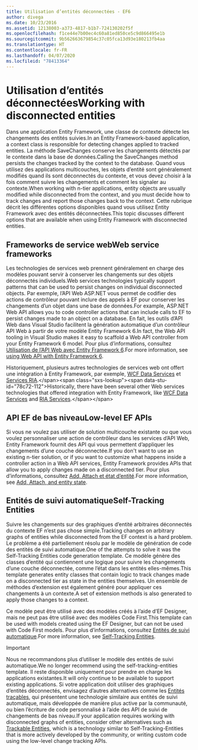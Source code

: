 ```yaml
---
title: Utilisation d’entités déconnectées - EF6
author: divega
ms.date: 10/23/2016
ms.assetid: 12138003-a373-4817-b1b7-724130202f5f
ms.openlocfilehash: f1ce44e7b00ec4c60a81ed850ce5c9d866495e1b
ms.sourcegitcommit: 9b562663679854c37c05fca13d93e180213fb4aa
ms.translationtype: HT
ms.contentlocale: fr-FR
ms.lasthandoff: 04/07/2020
ms.locfileid: "78413364"
---
```

# <a name="working-with-disconnected-entities"></a><span data-ttu-id="78c72-102">Utilisation d’entités déconnectées</span><span class="sxs-lookup"><span data-stu-id="78c72-102">Working with disconnected entities</span></span>
<span data-ttu-id="78c72-103">Dans une application Entity Framework, une classe de contexte détecte les changements des entités suivies.</span><span class="sxs-lookup"><span data-stu-id="78c72-103">In an Entity Framework-based application, a context class is responsible for detecting changes applied to tracked entities.</span></span> <span data-ttu-id="78c72-104">La méthode SaveChanges conserve les changements détectés par le contexte dans la base de données.</span><span class="sxs-lookup"><span data-stu-id="78c72-104">Calling the SaveChanges method persists the changes tracked by the context to the database.</span></span> <span data-ttu-id="78c72-105">Quand vous utilisez des applications multicouches, les objets d’entité sont généralement modifiés quand ils sont déconnectés du contexte, et vous devez choisir à la fois comment suivre les changements et comment les signaler au contexte.</span><span class="sxs-lookup"><span data-stu-id="78c72-105">When working with n-tier applications, entity objects are usually modified while disconnected from the context, and you must decide how to track changes and report those changes back to the context.</span></span> <span data-ttu-id="78c72-106">Cette rubrique décrit les différentes options disponibles quand vous utilisez Entity Framework avec des entités déconnectées.</span><span class="sxs-lookup"><span data-stu-id="78c72-106">This topic discusses different options that are available when using Entity Framework with disconnected entities.</span></span>   

## <a name="web-service-frameworks"></a><span data-ttu-id="78c72-107">Frameworks de service web</span><span class="sxs-lookup"><span data-stu-id="78c72-107">Web service frameworks</span></span>

<span data-ttu-id="78c72-108">Les technologies de services web prennent généralement en charge des modèles pouvant servir à conserver les changements sur des objets déconnectés individuels.</span><span class="sxs-lookup"><span data-stu-id="78c72-108">Web services technologies typically support patterns that can be used to persist changes on individual disconnected objects.</span></span> <span data-ttu-id="78c72-109">Par exemple, l’API Web ASP.NET vous permet de codifier des actions de contrôleur pouvant inclure des appels à EF pour conserver les changements d’un objet dans une base de données.</span><span class="sxs-lookup"><span data-stu-id="78c72-109">For example, ASP.NET Web API allows you to code controller actions that can include calls to EF to persist changes made to an object on a database.</span></span> <span data-ttu-id="78c72-110">En fait, les outils d’API Web dans Visual Studio facilitent la génération automatique d’un contrôleur API Web à partir de votre modèle Entity Framework 6.</span><span class="sxs-lookup"><span data-stu-id="78c72-110">In fact, the Web API tooling in Visual Studio makes it easy to scaffold a Web API controller from your Entity Framework 6 model.</span></span> <span data-ttu-id="78c72-111">Pour plus d’informations, consultez [Utilisation de l’API Web avec Entity Framework 6](https://docs.microsoft.com/aspnet/web-api/overview/data/using-web-api-with-entity-framework/).</span><span class="sxs-lookup"><span data-stu-id="78c72-111">For more information, see [using Web API with Entity Framework 6](https://docs.microsoft.com/aspnet/web-api/overview/data/using-web-api-with-entity-framework/).</span></span>   

<span data-ttu-id="78c72-112">Historiquement, plusieurs autres technologies de services web ont offert une intégration à Entity Framework, par exemple, [WCF Data Services](https://docs.microsoft.com/dotnet/framework/data/wcf/create-a-data-service-using-an-adonet-ef-data-wcf) et [Services RIA](https://docs.microsoft.com/previous-versions/dotnet/wcf-ria/ee707344(v=vs.91)).</span><span class="sxs-lookup"><span data-stu-id="78c72-112">Historically, there have been several other Web services technologies that offered integration with Entity Framework, like [WCF Data Services](https://docs.microsoft.com/dotnet/framework/data/wcf/create-a-data-service-using-an-adonet-ef-data-wcf) and [RIA Services](https://docs.microsoft.com/previous-versions/dotnet/wcf-ria/ee707344(v=vs.91)).</span></span>

## <a name="low-level-ef-apis"></a><span data-ttu-id="78c72-113">API EF de bas niveau</span><span class="sxs-lookup"><span data-stu-id="78c72-113">Low-level EF APIs</span></span>

<span data-ttu-id="78c72-114">Si vous ne voulez pas utiliser de solution multicouche existante ou que vous voulez personnaliser une action de contrôleur dans les services d’API Web, Entity Framework fournit des API qui vous permettent d’appliquer les changements d’une couche déconnectée.</span><span class="sxs-lookup"><span data-stu-id="78c72-114">If you don't want to use an existing n-tier solution, or if you want to customize what happens inside a controller action in a Web API services, Entity Framework provides APIs that allow you to apply changes made on a disconnected tier.</span></span> <span data-ttu-id="78c72-115">Pour plus d’informations, consultez [Add, Attach et état d’entité](~/ef6/saving/change-tracking/entity-state.md).</span><span class="sxs-lookup"><span data-stu-id="78c72-115">For more information, see [Add, Attach, and entity state](~/ef6/saving/change-tracking/entity-state.md).</span></span>  

## <a name="self-tracking-entities"></a><span data-ttu-id="78c72-116">Entités de suivi automatique</span><span class="sxs-lookup"><span data-stu-id="78c72-116">Self-Tracking Entities</span></span>  

<span data-ttu-id="78c72-117">Suivre les changements sur des graphiques d’entité arbitraires déconnectés du contexte EF n’est pas chose simple.</span><span class="sxs-lookup"><span data-stu-id="78c72-117">Tracking changes on arbitrary graphs of entities while disconnected from the EF context is a hard problem.</span></span> <span data-ttu-id="78c72-118">Le problème a été partiellement résolu par le modèle de génération de code des entités de suivi automatique.</span><span class="sxs-lookup"><span data-stu-id="78c72-118">One of the attempts to solve it was the Self-Tracking Entities code generation template.</span></span> <span data-ttu-id="78c72-119">Ce modèle génère des classes d’entité qui contiennent une logique pour suivre les changements d’une couche déconnectée, comme l’état dans les entités elles-mêmes.</span><span class="sxs-lookup"><span data-stu-id="78c72-119">This template generates entity classes that contain logic to track changes made on a disconnected tier as state in the entities themselves.</span></span> <span data-ttu-id="78c72-120">Un ensemble de méthodes d’extension est également généré pour appliquer ces changements à un contexte.</span><span class="sxs-lookup"><span data-stu-id="78c72-120">A set of extension methods is also generated to apply those changes to a context.</span></span>

<span data-ttu-id="78c72-121">Ce modèle peut être utilisé avec des modèles créés à l’aide d’EF Designer, mais ne peut pas être utilisé avec des modèles Code First.</span><span class="sxs-lookup"><span data-stu-id="78c72-121">This template can be used with models created using the EF Designer, but can not be used with Code First models.</span></span> <span data-ttu-id="78c72-122">Pour plus d’informations, consultez [Entités de suivi automatique](self-tracking-entities/index.md).</span><span class="sxs-lookup"><span data-stu-id="78c72-122">For more information, see [Self-Tracking Entities](self-tracking-entities/index.md).</span></span>  

> [!IMPORTANT]
> <span data-ttu-id="78c72-123">Nous ne recommandons plus d’utiliser le modèle des entités de suivi automatique.</span><span class="sxs-lookup"><span data-stu-id="78c72-123">We no longer recommend using the self-tracking-entities template.</span></span> <span data-ttu-id="78c72-124">Il reste disponible uniquement pour prendre en charge les applications existantes.</span><span class="sxs-lookup"><span data-stu-id="78c72-124">It will only continue to be available to support existing applications.</span></span> <span data-ttu-id="78c72-125">Si votre application doit utiliser des graphiques d’entités déconnectés, envisagez d’autres alternatives comme les [Entités traçables](https://trackableentities.github.io/), qui présentent une technologie similaire aux entités de suivi automatique, mais développée de manière plus active par la communauté, ou bien l’écriture de code personnalisé à l’aide des API de suivi de changements de bas niveau.</span><span class="sxs-lookup"><span data-stu-id="78c72-125">If your application requires working with disconnected graphs of entities, consider other alternatives such as [Trackable Entities](https://trackableentities.github.io/), which is a technology similar to Self-Tracking-Entities that is more actively developed by the community, or writing custom code using the low-level change tracking APIs.</span></span>

